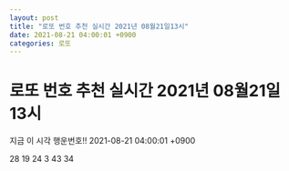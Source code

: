 ```yaml
---
layout: post
title: "로또 번호 추천 실시간 2021년 08월21일13시"
date: 2021-08-21 04:00:01 +0900
categories: 로또
---
```


# 로또 번호 추천 실시간 2021년 08월21일13시

지금 이 시각 행운번호!! 2021-08-21 04:00:01 +0900

 28  19  24  3  43  34 

